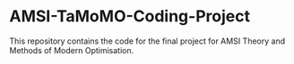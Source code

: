 # AMSI-TaMoMO-Coding-Project
This repository contains the code for the final project for AMSI Theory and Methods of Modern Optimisation.
